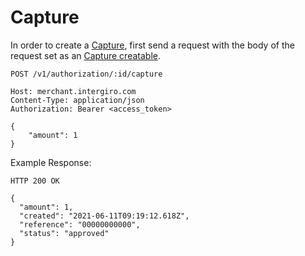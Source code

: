 # Capture

In order to create a [Capture](./reference.html#capture), first send a request with the body of the request set as an [Capture creatable](./reference.html#capture).

``` {1}
POST /v1/authorization/:id/capture

Host: merchant.intergiro.com
Content-Type: application/json
Authorization: Bearer <access_token>

{
    "amount": 1
}
```

Example Response:
``` {1}
HTTP 200 OK

{
  "amount": 1,
  "created": "2021-06-11T09:19:12.618Z",
  "reference": "00000000000",
  "status": "approved"
}
```


